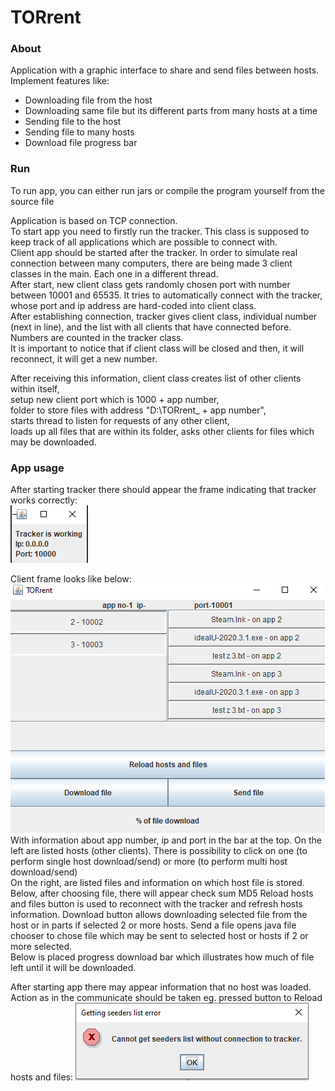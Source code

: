 # TORrent

### About
Application with a graphic interface to share and send files between hosts.  
Implement features like:  
- Downloading file from the host
- Downloading same file but its different parts from many hosts at a time
- Sending file to the host
- Sending file to many hosts
- Download file progress bar

### Run
To run app, you can either run jars or compile the program yourself from the source file

Application is based on TCP connection.  
To start app you need to firstly run the tracker. This class is supposed to keep track of all applications which are possible to connect with.  
Client app should be started after the tracker. In order to simulate real connection between many computers, there are being made 3 client classes in the main. Each one in a different thread.  
After start, new client class gets randomly chosen port with number between 10001 and 65535.
It tries to automatically connect with the tracker, whose port and ip address are hard-coded into client class.  
After establishing connection, tracker gives client class, individual number (next in line), and the list with all clients that have connected before.   
Numbers are counted in the tracker class.  
It is important to notice that if client class will be closed and then, it will reconnect, it will get a new number.

After receiving this information, client class creates list of other clients within itself,   
setup new client port which is 1000 + app number,   
folder to store files with address "D:\TORrent_ + app number",  
starts thread to listen for requests of any other client,  
loads up all files that are within its folder, 
asks other clients for files which may be downloaded.

### App usage
After starting tracker there should appear the frame indicating that tracker works correctly:  
![Tracker frame png](Images/trackerFrame.png)  
  
Client frame looks like below:  
![Client frame png](Images/clientFrame.png)  
With information about app number, ip and port in the bar at the top.
On the left are listed hosts (other clients). There is possibility to click on one (to perform single host download/send) or more (to perform multi host download/send)  
On the right, are listed files and information on which host file is stored.
Below, after choosing file, there will appear check sum MD5
Reload hosts and files button is used to reconnect with the tracker and refresh hosts information.
Download button allows downloading selected file from the host or in parts if selected 2 or more hosts.
Send a file opens java file chooser to chose file which may be sent to selected host or hosts if 2 or more selected.  
Below is placed progress download bar which illustrates how much of file left until it will be downloaded.


After starting app there may appear information that no host was loaded.  
Action as in the communicate should be taken eg. pressed button to Reload hosts and files:
![Error png](Images/getting%20seeders%20list%20error.png)


